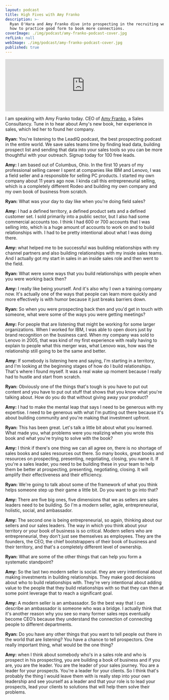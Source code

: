 ```yaml
---
layout: podcast
title: High Fives with Amy Franko
description: >-
  Ryan O'Hara and Amy Franko dive into prospecting in the recruiting world, and
  how to practice good form to book more connections.
coverImage: ./img/podcast/amy-franko-podcast-cover.jpg
refLink: null
webImage: ./img/podcast/amy-franko-podcast-cover.jpg
published: true
---
```

<iframe width="100%" height="166" scrolling="no" frameborder="no" src="https://w.soundcloud.com/player/?url=https%3A//api.soundcloud.com/tracks/525194919&amp;color=00d586&amp;show_reposts=fals"></iframe>

I am speaking with Amy Franko today. CEO of [Amy Franko](https://amyfranko.com/), a Sales Consultancy. Tune in to hear about Amy's new book, her experience in sales, which led her to found her company.

**Ryan:** You're listening to the LeadIQ podcast, the best prospecting podcast in the entire world. We save sales teams time by finding lead data, building prospect list and sending that data into your sales tools so you can be more thoughtful with your outreach. Signup today for 100 free leads. 

**Amy:** I am based out of Columbus, Ohio. In the first 10 years of my professional selling career I spent at companies like IBM and Lenovo, I was a field seller and a responsible for selling PC products. I started my own company about 11 years ago now. I kinda call this entrepreneurial selling, which is a completely different Rodeo and building my own company and my own book of business from scratch. 

**Ryan:** What was your day to day like when you're doing field sales?

**Amy:** I had a defined territory, a defined product sets and a defined customer set. I sold primarily into a public sector, but I also had some commercial accounts too. I think I had 600 or 700 accounts that I was selling into, which is a huge amount of accounts to work on and to build relationships with. I had to be pretty intentional about what I was doing there.

**Amy:** what helped me to be successful was building relationships with my channel partners and also building relationships with my inside sales teams. And I actually got my start in sales in an inside sales role and then went to the field.

**Ryan:** What were some ways that you build relationships with people when you were working back then?

**Amy:** I really like being yourself. And it's also why I own a training company now. It's actually one of the ways that people can learn more quickly and more effectively is with humor because it just breaks barriers down.

**Ryan:** So when you were prospecting back then and you'd get in touch with someone, what were some of the ways you were getting meetings?

**Amy:** For people that are listening that might be working for some larger organizations. When I worked for IBM, I was able to open doors just by brand recognition on the business card. When my company was sold to Lenovo in 2005, that was kind of my first experience with really having to explain to people what this merger was, what Lenovo was, how was the relationship still going to be the same and better. 

**Amy:** If somebody is listening here and saying, I'm starting in a territory, and I'm looking at the beginning stages of how do I build relationships. That's where I found myself. It was a real wake up moment because I really had to hustle and start from scratch. 

**Ryan:** Obviously one of the things that's tough is you have to put out content and you have to put out stuff that shows that you know what you're talking about. How do you do that without giving away your product?

**Amy:** I had to make the mental leap that says I need to be generous with my expertise. I need to be generous with what I'm putting out there because it's about building community and you're making that investment upfront.

**Ryan:** This has been great. Let's talk a little bit about what you learned. What made you, what problems were you realizing when you wrote this book and what you're trying to solve with the book?

**Amy:** I think if there's one thing we can all agree on, there is no shortage of sales books and sales resources out there. So many books, great books and resources on prospecting, presenting, negotiating, closing, you name it. If you're a sales leader, you need to be building these in your team to help them be better at prospecting, presenting, negotiating, closing. It will amplify their effectiveness and their efficiency.

**Ryan:** We're going to talk about some of the framework of what you think helps someone step up their game a little bit. Do you want to go into that?

**Amy:** There are five big ones, five dimensions that we as sellers are sales leaders need to be building. So I'm a modern seller, agile, entrepreneurial, holistic, social, and ambassador.

**Amy:** The second one is being entrepreneurial, so again, thinking about our sellers and our sales leaders. The way in which you think about your territory or your book of business is so critical. Modern sellers who are entrepreneurial, they don't just see themselves as employees. They are the founders, the CEO, the chief bootstrappers of their book of business and their territory, and that's a completely different level of ownership.

**Ryan:** What are some of the other things that can help you form a systematic standpoint?

**Amy:** So the last two modern seller is social. they are very intentional about making investments in building relationships. They make good decisions about who to build relationships with. They're very intentional about adding value to the people that they build relationships with so that they can then at some point leverage that to reach a significant goal.

**Amy:** A modern seller is an ambassador. So the best way that I can describe an ambassador is someone who was a bridge. I actually think that it's another reason why you see so many former sales reps eventually become CEO’s because they understand the connection of connecting people to different departments.

**Ryan:** Do you have any other things that you want to tell people out there in the world that are listening? You have a chance to tell prospectors. One really important thing, what would be the one thing?

**Amy:** when I think about somebody who's in a sales role and who is prospect in his prospecting, you are building a book of business and if you are, you are the leader. You are the leader of your sales journey. You are a leader for your prospects. You're a leader for your clients. So I think that's probably the thing I would leave them with is really step into your own leadership and see yourself as a leader and that your role is to lead your prospects, lead your clients to solutions that will help them solve their problems.
